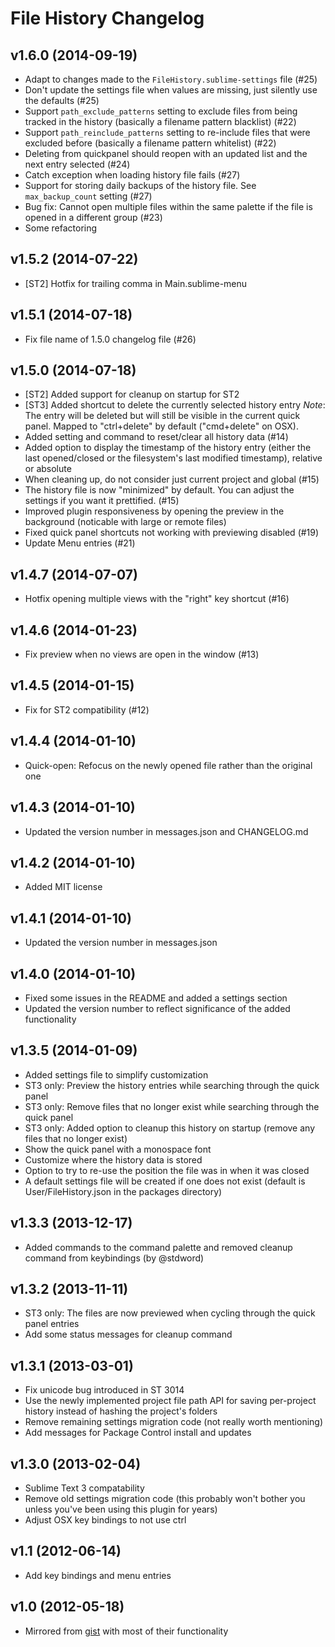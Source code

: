 File History Changelog
======================

v1.6.0 (2014-09-19)
-------------------

- Adapt to changes made to the `FileHistory.sublime-settings` file (#25)
- Don't update the settings file when values are missing, just silently use the
  defaults (#25)
- Support `path_exclude_patterns` setting to exclude files from being tracked
  in the history (basically a filename pattern blacklist) (#22)
- Support `path_reinclude_patterns` setting to re-include files that were
  excluded before (basically a filename pattern whitelist) (#22)
- Deleting from quickpanel should reopen with an updated list and the next
  entry selected (#24)
- Catch exception when loading history file fails (#27)
- Support for storing daily backups of the history file. See `max_backup_count`
  setting (#27)
- Bug fix: Cannot open multiple files within the same palette if the file is
  opened in a different group (#23)
- Some refactoring


v1.5.2 (2014-07-22)
-------------------

- [ST2] Hotfix for trailing comma in Main.sublime-menu


v1.5.1 (2014-07-18)
-------------------

- Fix file name of 1.5.0 changelog file (#26)


v1.5.0 (2014-07-18)
-------------------

- [ST2] Added support for cleanup on startup for ST2
- [ST3] Added shortcut to delete the currently selected history entry
  *Note*: The entry will be deleted but will still be visible in the current
  quick panel.
  Mapped to "ctrl+delete" by default ("cmd+delete" on OSX).
- Added setting and command to reset/clear all history data (#14)
- Added option to display the timestamp of the history entry (either the last
  opened/closed or the filesystem's last modified timestamp), relative or
  absolute
- When cleaning up, do not consider just current project and global (#15)
- The history file is now "minimized" by default. You can adjust the settings
  if you want it prettified. (#15)
- Improved plugin responsiveness by opening the preview in the background
  (noticable with large or remote files)
- Fixed quick panel shortcuts not working with previewing disabled (#19)
- Update Menu entries (#21)


v1.4.7 (2014-07-07)
-------------------

- Hotfix opening multiple views with the "right" key shortcut (#16)


v1.4.6 (2014-01-23)
-------------------

- Fix preview when no views are open in the window (#13)


v1.4.5 (2014-01-15)
-------------------

- Fix for ST2 compatibility (#12)


v1.4.4 (2014-01-10)
-------------------

- Quick-open: Refocus on the newly opened file rather than the original one


v1.4.3 (2014-01-10)
-------------------

- Updated the version number in messages.json and CHANGELOG.md

v1.4.2 (2014-01-10)
-------------------

- Added MIT license


v1.4.1 (2014-01-10)
-------------------

- Updated the version number in messages.json


v1.4.0 (2014-01-10)
-------------------

- Fixed some issues in the README and added a settings section
- Updated the version number to reflect significance of the added functionality


v1.3.5 (2014-01-09)
-------------------

- Added settings file to simplify customization
- ST3 only: Preview the history entries while searching through the quick panel
- ST3 only: Remove files that no longer exist while searching through the quick
  panel
- ST3 only: Added option to cleanup this history on startup (remove any files
  that no longer exist)
- Show the quick panel with a monospace font
- Customize where the history data is stored
- Option to try to re-use the position the file was in when it was closed
- A default settings file will be created if one does not exist (default is
  User/FileHistory.json in the packages directory)


v1.3.3 (2013-12-17)
-------------------

- Added commands to the command palette and removed cleanup command from
  keybindings (by @stdword)


v1.3.2 (2013-11-11)
-------------------

- ST3 only: The files are now previewed when cycling through the quick panel
  entries
- Add some status messages for cleanup command


v1.3.1 (2013-03-01)
-------------------

- Fix unicode bug introduced in ST 3014
- Use the newly implemented project file path API for saving per-project
  history instead of hashing the project's folders
- Remove remaining settings migration code (not really worth mentioning)
- Add messages for Package Control install and updates


v1.3.0 (2013-02-04)
-------------------

- Sublime Text 3 compatability
- Remove old settings migration code (this probably won't bother you unless
  you've been using this plugin for years)
- Adjust OSX key bindings to not use ctrl


v1.1 (2012-06-14)
-----------------

- Add key bindings and menu entries


v1.0 (2012-05-18)
-----------------

- Mirrored from [gist](https://gist.github.com/1133602) with most of their
  functionality

